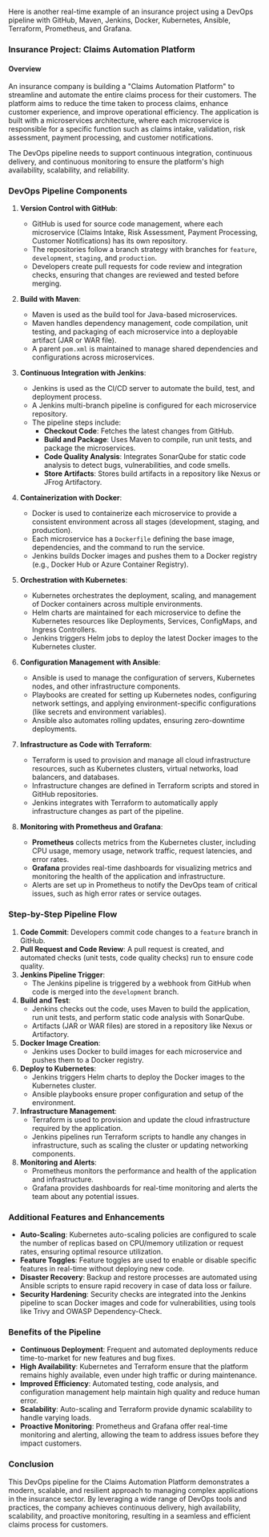 Here is another real-time example of an insurance project using a DevOps pipeline with GitHub, Maven, Jenkins, Docker, Kubernetes, Ansible, Terraform, Prometheus, and Grafana.

### **Insurance Project: Claims Automation Platform**

#### **Overview**
An insurance company is building a "Claims Automation Platform" to streamline and automate the entire claims process for their customers. The platform aims to reduce the time taken to process claims, enhance customer experience, and improve operational efficiency. The application is built with a microservices architecture, where each microservice is responsible for a specific function such as claims intake, validation, risk assessment, payment processing, and customer notifications. 

The DevOps pipeline needs to support continuous integration, continuous delivery, and continuous monitoring to ensure the platform's high availability, scalability, and reliability.

### **DevOps Pipeline Components**

1. **Version Control with GitHub**:
   - GitHub is used for source code management, where each microservice (Claims Intake, Risk Assessment, Payment Processing, Customer Notifications) has its own repository.
   - The repositories follow a branch strategy with branches for `feature`, `development`, `staging`, and `production`.
   - Developers create pull requests for code review and integration checks, ensuring that changes are reviewed and tested before merging.

2. **Build with Maven**:
   - Maven is used as the build tool for Java-based microservices.
   - Maven handles dependency management, code compilation, unit testing, and packaging of each microservice into a deployable artifact (JAR or WAR file).
   - A parent `pom.xml` is maintained to manage shared dependencies and configurations across microservices.

3. **Continuous Integration with Jenkins**:
   - Jenkins is used as the CI/CD server to automate the build, test, and deployment process.
   - A Jenkins multi-branch pipeline is configured for each microservice repository.
   - The pipeline steps include:
     - **Checkout Code**: Fetches the latest changes from GitHub.
     - **Build and Package**: Uses Maven to compile, run unit tests, and package the microservices.
     - **Code Quality Analysis**: Integrates SonarQube for static code analysis to detect bugs, vulnerabilities, and code smells.
     - **Store Artifacts**: Stores build artifacts in a repository like Nexus or JFrog Artifactory.

4. **Containerization with Docker**:
   - Docker is used to containerize each microservice to provide a consistent environment across all stages (development, staging, and production).
   - Each microservice has a `Dockerfile` defining the base image, dependencies, and the command to run the service.
   - Jenkins builds Docker images and pushes them to a Docker registry (e.g., Docker Hub or Azure Container Registry).

5. **Orchestration with Kubernetes**:
   - Kubernetes orchestrates the deployment, scaling, and management of Docker containers across multiple environments.
   - Helm charts are maintained for each microservice to define the Kubernetes resources like Deployments, Services, ConfigMaps, and Ingress Controllers.
   - Jenkins triggers Helm jobs to deploy the latest Docker images to the Kubernetes cluster.

6. **Configuration Management with Ansible**:
   - Ansible is used to manage the configuration of servers, Kubernetes nodes, and other infrastructure components.
   - Playbooks are created for setting up Kubernetes nodes, configuring network settings, and applying environment-specific configurations (like secrets and environment variables).
   - Ansible also automates rolling updates, ensuring zero-downtime deployments.

7. **Infrastructure as Code with Terraform**:
   - Terraform is used to provision and manage all cloud infrastructure resources, such as Kubernetes clusters, virtual networks, load balancers, and databases.
   - Infrastructure changes are defined in Terraform scripts and stored in GitHub repositories.
   - Jenkins integrates with Terraform to automatically apply infrastructure changes as part of the pipeline.

8. **Monitoring with Prometheus and Grafana**:
   - **Prometheus** collects metrics from the Kubernetes cluster, including CPU usage, memory usage, network traffic, request latencies, and error rates.
   - **Grafana** provides real-time dashboards for visualizing metrics and monitoring the health of the application and infrastructure.
   - Alerts are set up in Prometheus to notify the DevOps team of critical issues, such as high error rates or service outages.

### **Step-by-Step Pipeline Flow**

1. **Code Commit**: Developers commit code changes to a `feature` branch in GitHub.
2. **Pull Request and Code Review**: A pull request is created, and automated checks (unit tests, code quality checks) run to ensure code quality.
3. **Jenkins Pipeline Trigger**:
   - The Jenkins pipeline is triggered by a webhook from GitHub when code is merged into the `development` branch.
4. **Build and Test**:
   - Jenkins checks out the code, uses Maven to build the application, run unit tests, and perform static code analysis with SonarQube.
   - Artifacts (JAR or WAR files) are stored in a repository like Nexus or Artifactory.
5. **Docker Image Creation**:
   - Jenkins uses Docker to build images for each microservice and pushes them to a Docker registry.
6. **Deploy to Kubernetes**:
   - Jenkins triggers Helm charts to deploy the Docker images to the Kubernetes cluster.
   - Ansible playbooks ensure proper configuration and setup of the environment.
7. **Infrastructure Management**:
   - Terraform is used to provision and update the cloud infrastructure required by the application.
   - Jenkins pipelines run Terraform scripts to handle any changes in infrastructure, such as scaling the cluster or updating networking components.
8. **Monitoring and Alerts**:
   - Prometheus monitors the performance and health of the application and infrastructure.
   - Grafana provides dashboards for real-time monitoring and alerts the team about any potential issues.

### **Additional Features and Enhancements**

- **Auto-Scaling**: Kubernetes auto-scaling policies are configured to scale the number of replicas based on CPU/memory utilization or request rates, ensuring optimal resource utilization.
- **Feature Toggles**: Feature toggles are used to enable or disable specific features in real-time without deploying new code.
- **Disaster Recovery**: Backup and restore processes are automated using Ansible scripts to ensure rapid recovery in case of data loss or failure.
- **Security Hardening**: Security checks are integrated into the Jenkins pipeline to scan Docker images and code for vulnerabilities, using tools like Trivy and OWASP Dependency-Check.

### **Benefits of the Pipeline**

- **Continuous Deployment**: Frequent and automated deployments reduce time-to-market for new features and bug fixes.
- **High Availability**: Kubernetes and Terraform ensure that the platform remains highly available, even under high traffic or during maintenance.
- **Improved Efficiency**: Automated testing, code analysis, and configuration management help maintain high quality and reduce human error.
- **Scalability**: Auto-scaling and Terraform provide dynamic scalability to handle varying loads.
- **Proactive Monitoring**: Prometheus and Grafana offer real-time monitoring and alerting, allowing the team to address issues before they impact customers.

### **Conclusion**

This DevOps pipeline for the Claims Automation Platform demonstrates a modern, scalable, and resilient approach to managing complex applications in the insurance sector. By leveraging a wide range of DevOps tools and practices, the company achieves continuous delivery, high availability, scalability, and proactive monitoring, resulting in a seamless and efficient claims process for customers.